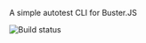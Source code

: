 A simple autotest CLI for Buster.JS

![Build status](https://secure.travis-ci.org/busterjs/buster-autotest.png?branch=master)
